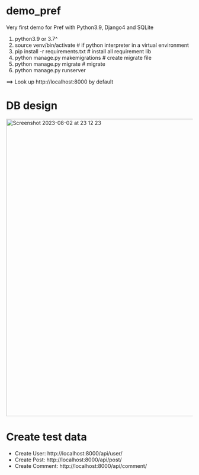 # demo_pref
Very first demo for Pref with Python3.9, Django4 and SQLite

1. python3.9 or 3.7^
2. source venv/bin/activate  # if python interpreter in a virtual environment
3. pip install -r requirements.txt  # install all requirement lib
4. python manage.py makemigrations   # create migrate file 
5. python manage.py migrate  # migrate 
6. python manage.py runserver

==> Look up http://localhost:8000 by default

# DB design
<img width="803" alt="Screenshot 2023-08-02 at 23 12 23" src="https://github.com/luckyjd/demo_pref/assets/21038766/c7085463-2037-43cd-973e-34a683bd50de">

# Create test data 
- Create User: http://localhost:8000/api/user/
- Create Post: http://localhost:8000/api/post/
- Create Comment: http://localhost:8000/api/comment/

